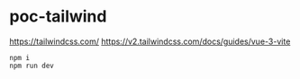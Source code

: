 # poc-tailwind

https://tailwindcss.com/
https://v2.tailwindcss.com/docs/guides/vue-3-vite


```shell
npm i
npm run dev
```